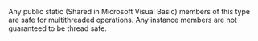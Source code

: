 <Token xmlns:xlink="http://www.w3.org/1999/xlink">
    Any public static (<legacyBold xmlns="http://ddue.schemas.microsoft.com/authoring/2003/5">Shared</legacyBold> in Microsoft Visual Basic) members of this type are safe for multithreaded operations. Any instance members are not guaranteed to be thread safe.
  </Token>
